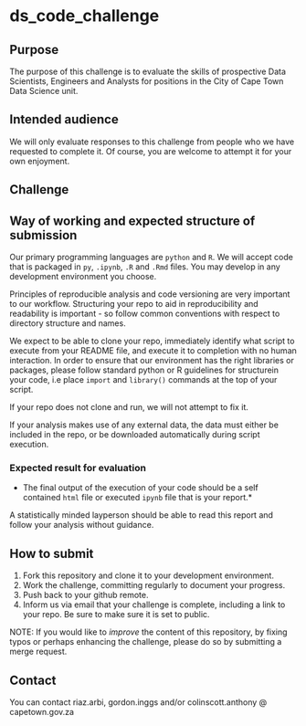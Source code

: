 # ds_code_challenge

## Purpose

The purpose of this challenge is to evaluate the skills of prospective Data Scientists, Engineers and Analysts for positions in the City of Cape Town Data Science unit. 

## Intended audience

We will only evaluate responses to this challenge from people who we have requested to complete it. Of course, you are welcome to attempt it for your own enjoyment.

## Challenge

## Way of working and expected structure of submission

Our primary programming languages are `python` and `R`. We will accept code that is packaged in `py`, `.ipynb`, `.R` and `.Rmd` files. You may develop in any development environment you choose. 

Principles of reproducible analysis and code versioning are very important to our workflow. Structuring your repo to aid in reproducibility and readability is important - so follow common conventions with respect to directory structure and names.

We expect to be able to clone your repo, immediately identify what script to execute from your README file, and execute it to completion with no human interaction. In order to ensure that our environment has the right libraries or packages, please follow standard python or R guidelines for structurein your code, i.e place `import` and `library()` commands at the top of your script.

If your repo does not clone and run, we will not attempt to fix it.

If your analysis makes use of any external data, the data must either be included in the repo, or be downloaded automatically during script execution.

### Expected result for evaluation
* The final output of the execution of your code should be a self contained `html` file or executed `ipynb` file that is your report.* 
 
A statistically minded layperson should be able to read this report and follow your analysis without guidance. 

## How to submit

1. Fork this repository and clone it to your development environment. 
2. Work the challenge, committing regularly to document your progress.
3. Push back to your github remote.
4. Inform us via email that your challenge is complete, including a link to your repo. Be sure to make sure it is set to public.

NOTE: If you would like to _improve_ the content of this repository, by fixing typos or perhaps enhancing the challenge, please do so by submitting a merge request.

## Contact

You can contact riaz.arbi, gordon.inggs and/or colinscott.anthony @ capetown.gov.za
